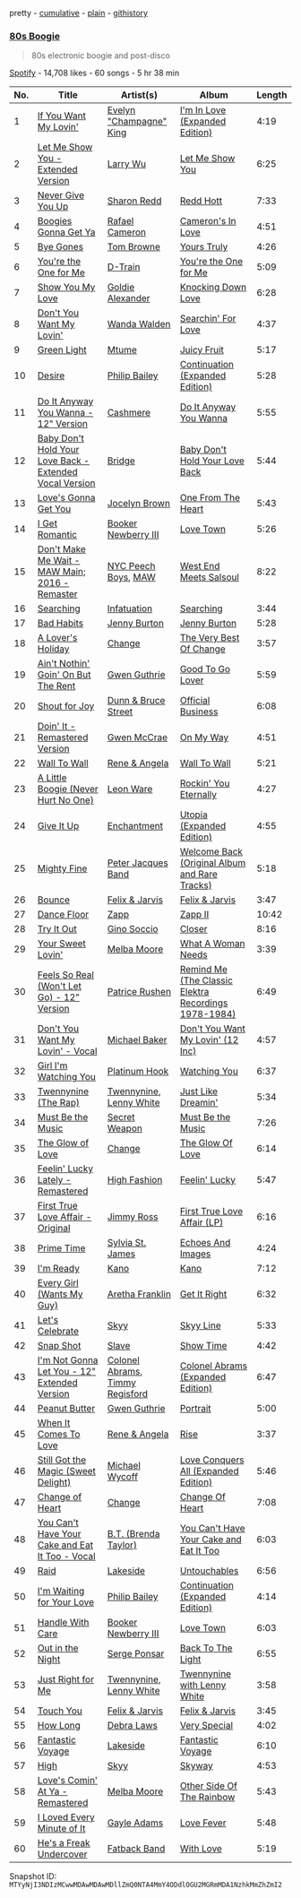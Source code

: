 pretty - [cumulative](/playlists/cumulative/37i9dQZF1DWX5tULOO5PjY.md) - [plain](/playlists/plain/37i9dQZF1DWX5tULOO5PjY) - [githistory](https://github.githistory.xyz/mackorone/spotify-playlist-archive/blob/main/playlists/plain/37i9dQZF1DWX5tULOO5PjY)

### [80s Boogie](https://open.spotify.com/playlist/37i9dQZF1DWX5tULOO5PjY)

> 80s electronic boogie and post\-disco

[Spotify](https://open.spotify.com/user/spotify) - 14,708 likes - 60 songs - 5 hr 38 min

| No. | Title | Artist(s) | Album | Length |
|---|---|---|---|---|
| 1 | [If You Want My Lovin'](https://open.spotify.com/track/6YnqSlVQ9smhqAg8dEheAY) | [Evelyn "Champagne" King](https://open.spotify.com/artist/4JCt4xrbbBB9blkKwNlcJ7) | [I'm In Love \(Expanded Edition\)](https://open.spotify.com/album/5SZVTXdGx4zFBQqTxVXUcE) | 4:19 |
| 2 | [Let Me Show You \- Extended Version](https://open.spotify.com/track/2As1g97Jp5avf4ukhJsbX9) | [Larry Wu](https://open.spotify.com/artist/3ig4sRMsXxvSCt1hwVh9mg) | [Let Me Show You](https://open.spotify.com/album/0ubxSKqBPHlv2TEgm0Mm87) | 6:25 |
| 3 | [Never Give You Up](https://open.spotify.com/track/2SJW2HmmOJBVAE3slly9UM) | [Sharon Redd](https://open.spotify.com/artist/2kUUaHnVe0rRarZqRZgHEY) | [Redd Hott](https://open.spotify.com/album/5QQcCN3epphmtJMAbx2IHw) | 7:33 |
| 4 | [Boogies Gonna Get Ya](https://open.spotify.com/track/32Mu2PQSnL2HFcBasP6NEq) | [Rafael Cameron](https://open.spotify.com/artist/12Kkris6XNRRceFq7WoTer) | [Cameron's In Love](https://open.spotify.com/album/4ILDtDjR4whLl3bMH8Wzdu) | 4:51 |
| 5 | [Bye Gones](https://open.spotify.com/track/1Hjs0qwW2G1yuYjiwwjsCn) | [Tom Browne](https://open.spotify.com/artist/4Ytvi4r3WPIZmEw1Ndmkp9) | [Yours Truly](https://open.spotify.com/album/0Ru6eHAcH9inWvYlhr4c5w) | 4:26 |
| 6 | [You're the One for Me](https://open.spotify.com/track/66i1lieIMso7ef4P7KdWcE) | [D\-Train](https://open.spotify.com/artist/4gQEXxzqwNmQwjU0Wc0Ioe) | [You're the One for Me](https://open.spotify.com/album/6Cu53xS0YGhgEqyTqkVNeL) | 5:09 |
| 7 | [Show You My Love](https://open.spotify.com/track/73vSSwwWwr3AEbu1OHdqY4) | [Goldie Alexander](https://open.spotify.com/artist/2eTi7pxZn4ODiMutJmJMUK) | [Knocking Down Love](https://open.spotify.com/album/5jh99LOETS01bpHzImcsu3) | 6:28 |
| 8 | [Don't You Want My Lovin'](https://open.spotify.com/track/5Mp7Yp7oHW1SpDBCPQrLO2) | [Wanda Walden](https://open.spotify.com/artist/4dluO45hF2IgzHiWJ8mccd) | [Searchin' For Love](https://open.spotify.com/album/14FI1uuFZV51nt7FlHeUMF) | 4:37 |
| 9 | [Green Light](https://open.spotify.com/track/78tMgkYwv8fZGwZbtuFFoS) | [Mtume](https://open.spotify.com/artist/5bHSSREflcAADAyCMlmxmh) | [Juicy Fruit](https://open.spotify.com/album/73kfq9W3uZk0TF61fBROOF) | 5:17 |
| 10 | [Desire](https://open.spotify.com/track/4yAjnTl1EvgzsZ2pkmGiim) | [Philip Bailey](https://open.spotify.com/artist/6ZNeppgfBLPUyugks9Yn1u) | [Continuation \(Expanded Edition\)](https://open.spotify.com/album/0EBmv9ftMr5abg4qceL0K2) | 5:28 |
| 11 | [Do It Anyway You Wanna \- 12" Version](https://open.spotify.com/track/1EhBsQCe7Z2dZNiJXGW2kj) | [Cashmere](https://open.spotify.com/artist/5E6NE6I95sr70GwtuXpte1) | [Do It Anyway You Wanna](https://open.spotify.com/album/6LWrXxQLm11iaGKQDQWG9B) | 5:55 |
| 12 | [Baby Don't Hold Your Love Back \- Extended Vocal Version](https://open.spotify.com/track/36tcCFdhyj1aOULns4NpBH) | [Bridge](https://open.spotify.com/artist/4PpzoPLf3OsCHtcmp2nWgD) | [Baby Don't Hold Your Love Back](https://open.spotify.com/album/1qTTdLJQbGKmkSCAjO5Rep) | 5:44 |
| 13 | [Love's Gonna Get You](https://open.spotify.com/track/1MtCxt2N2aQCmhEBczUOzQ) | [Jocelyn Brown](https://open.spotify.com/artist/2ga5ADaBpljQ3YrCh99ZMq) | [One From The Heart](https://open.spotify.com/album/7GRmkQvpjMOQU6zxD8Y1CC) | 5:43 |
| 14 | [I Get Romantic](https://open.spotify.com/track/2LnUATPwigrQXgWvHXPV7g) | [Booker Newberry III](https://open.spotify.com/artist/1yv6dwyahiw7s50m4a6jW5) | [Love Town](https://open.spotify.com/album/2CrCvt3eBGttBl29wQ15nf) | 5:26 |
| 15 | [Don't Make Me Wait \- MAW Main; 2016 \- Remaster](https://open.spotify.com/track/6cAHBfBDjtfNUAaQrr0SFf) | [NYC Peech Boys](https://open.spotify.com/artist/2094kAHzwGQeymAVX6sn5o), [MAW](https://open.spotify.com/artist/4LTmJHBiDkALajpxZkN7fd) | [West End Meets Salsoul](https://open.spotify.com/album/6T6wNCSo78NpsPSQDYjEc1) | 8:22 |
| 16 | [Searching](https://open.spotify.com/track/2FBJGJQThAoynO9PxxG4gn) | [Infatuation](https://open.spotify.com/artist/129tRNtZOlMeXvWJPtxOdU) | [Searching](https://open.spotify.com/album/1le0wskpCNSf5SgQvBltO7) | 3:44 |
| 17 | [Bad Habits](https://open.spotify.com/track/2vRjlKj1bn5wkXbGj3peBV) | [Jenny Burton](https://open.spotify.com/artist/2RSwLfG8Zw3ChFI2aOh4HO) | [Jenny Burton](https://open.spotify.com/album/6K56nbPCSXWh23IGQNN8jY) | 5:28 |
| 18 | [A Lover's Holiday](https://open.spotify.com/track/2DeAEzzTCLxrcsO60WuCka) | [Change](https://open.spotify.com/artist/2fJ2vi4PUSxyvYaeq0FTbE) | [The Very Best Of Change](https://open.spotify.com/album/3pdY1TSQHCK98PHqaNYxxc) | 3:57 |
| 19 | [Ain't Nothin' Goin' On But The Rent](https://open.spotify.com/track/4De6tTVXe0N3V0OPOmkvT3) | [Gwen Guthrie](https://open.spotify.com/artist/77HthcNFa6SbicRaQKdhyy) | [Good To Go Lover](https://open.spotify.com/album/3npVAWyBDUmIUaOB1tpZDg) | 5:59 |
| 20 | [Shout for Joy](https://open.spotify.com/track/0fDKkPHtT4KdiOUvVtTF91) | [Dunn & Bruce Street](https://open.spotify.com/artist/2gTuzLtaE8rQi7Gb2YX253) | [Official Business](https://open.spotify.com/album/0ro2qUY8PhCrOk8FH8aYUG) | 6:08 |
| 21 | [Doin' It \- Remastered Version](https://open.spotify.com/track/6A7XrTqLTMFgDS3bA5pQJh) | [Gwen McCrae](https://open.spotify.com/artist/742YR9ZgF0tCO5juBfvPAU) | [On My Way](https://open.spotify.com/album/4s4o0cdIjRxqL92hFa30c9) | 4:51 |
| 22 | [Wall To Wall](https://open.spotify.com/track/71ciFlneyL6gLiyLsIczwn) | [Rene & Angela](https://open.spotify.com/artist/01Wck2m10xhdxUrLaMq60y) | [Wall To Wall](https://open.spotify.com/album/7vEoYXIwYcmKudgsngfVZE) | 5:21 |
| 23 | [A Little Boogie \(Never Hurt No One\)](https://open.spotify.com/track/10gmlA2COCMGFC0kC99ouv) | [Leon Ware](https://open.spotify.com/artist/3DwcX6M6GF3KGWbVmfNp8G) | [Rockin' You Eternally](https://open.spotify.com/album/1dglRfGbzaiXuHI0EKo9Lp) | 4:27 |
| 24 | [Give It Up](https://open.spotify.com/track/6ezBOkZCjclRIRzfHgGLEr) | [Enchantment](https://open.spotify.com/artist/6f8IcmSWG7IH8nc8u6vjnt) | [Utopia \(Expanded Edition\)](https://open.spotify.com/album/4ommECerNDff7PIqpFNcuO) | 4:55 |
| 25 | [Mighty Fine](https://open.spotify.com/track/6XlmmXJz03vZHCnBI531Qj) | [Peter Jacques Band](https://open.spotify.com/artist/3obOTYzd1x51MamVaLYVmm) | [Welcome Back \(Original Album and Rare Tracks\)](https://open.spotify.com/album/5GaRFbzn8ElLjbrGfdq3ld) | 5:18 |
| 26 | [Bounce](https://open.spotify.com/track/78dPhWuq3mcOVN2AOOlA1m) | [Felix & Jarvis](https://open.spotify.com/artist/3HafidLXtYrYjKlLrfgKWI) | [Felix & Jarvis](https://open.spotify.com/album/7Hjr6BgmeVJxrQk5nfZZH4) | 3:47 |
| 27 | [Dance Floor](https://open.spotify.com/track/6d4XP98nTswxMycT6fdZNN) | [Zapp](https://open.spotify.com/artist/396Kh0m4wGUvcMUULw71yi) | [Zapp II](https://open.spotify.com/album/7ew8Rwv8ICZUhLPteXPcbk) | 10:42 |
| 28 | [Try It Out](https://open.spotify.com/track/2hX4jY6URV3FsPgC7jqDAS) | [Gino Soccio](https://open.spotify.com/artist/3q2AjYY7FmiMh29bKki4EE) | [Closer](https://open.spotify.com/album/4OI9kQCeGu62da2ed2XyOp) | 8:16 |
| 29 | [Your Sweet Lovin'](https://open.spotify.com/track/5jcEF54JEAlhlDH9b5H0d6) | [Melba Moore](https://open.spotify.com/artist/0uMy5ZKVPBHauBYTTfCojq) | [What A Woman Needs](https://open.spotify.com/album/6V0dGIPJ5CLeNv4TPCqhjm) | 3:39 |
| 30 | [Feels So Real \(Won't Let Go\) \- 12" Version](https://open.spotify.com/track/6OTqMkJyg3dsr0GZU5OyoZ) | [Patrice Rushen](https://open.spotify.com/artist/1mNnxxnPfHQDOkFjnZmdkc) | [Remind Me \(The Classic Elektra Recordings 1978\-1984\)](https://open.spotify.com/album/2zhXygXV9sHY6I2AMR456t) | 6:49 |
| 31 | [Don't You Want My Lovin' \- Vocal](https://open.spotify.com/track/5uocwOsf1GWQacI6WAvI8G) | [Michael Baker](https://open.spotify.com/artist/0tOHEflyuIrCqNbFWOy85N) | [Don't You Want My Lovin' \(12 Inc\)](https://open.spotify.com/album/5IaYtKl4pmuCDar7O9nKIP) | 4:57 |
| 32 | [Girl I'm Watching You](https://open.spotify.com/track/5hCrNKdCROaPyzjIfOASAN) | [Platinum Hook](https://open.spotify.com/artist/34cEAXNLDfRGLvv7bDn2Yp) | [Watching You](https://open.spotify.com/album/2xk9VODvAMmfvr66QdyTw8) | 6:37 |
| 33 | [Twennynine \(The Rap\)](https://open.spotify.com/track/2TYN15xIuSzcvomuNdvR1k) | [Twennynine](https://open.spotify.com/artist/4lrBQQ6NR1pj1nSzsPs7sI), [Lenny White](https://open.spotify.com/artist/478WAnkTtQach00La2gvxR) | [Just Like Dreamin'](https://open.spotify.com/album/2wfhgPW7e6rg66yZ3AWVUW) | 5:34 |
| 34 | [Must Be the Music](https://open.spotify.com/track/2qbOkjN8uaplIHWYxCDFDA) | [Secret Weapon](https://open.spotify.com/artist/1rQXJNH9uyoxnXp75Xml2K) | [Must Be the Music](https://open.spotify.com/album/1E4fRBNNyllpZE7cxD3vuy) | 7:26 |
| 35 | [The Glow of Love](https://open.spotify.com/track/2tpRtiVvuI4WnwpPYwk9Z6) | [Change](https://open.spotify.com/artist/2fJ2vi4PUSxyvYaeq0FTbE) | [The Glow Of Love](https://open.spotify.com/album/2rzk6jm1tR1ZSAU5IVvyFP) | 6:14 |
| 36 | [Feelin' Lucky Lately \- Remastered](https://open.spotify.com/track/3eO590MvMxfHYBNFCVsUK6) | [High Fashion](https://open.spotify.com/artist/6axEK9sZSlbE212EPp41eg) | [Feelin' Lucky](https://open.spotify.com/album/0DaTkFRnsOiE3ImH4pWuUz) | 5:47 |
| 37 | [First True Love Affair \- Original](https://open.spotify.com/track/2GzUvuzlQXrNfrFVFSmbPz) | [Jimmy Ross](https://open.spotify.com/artist/0FR28XfyaJnxGnoDFHcktX) | [First True Love Affair \(LP\)](https://open.spotify.com/album/5op53IdBGt1sfjgAi9y3jh) | 6:16 |
| 38 | [Prime Time](https://open.spotify.com/track/26687Np3CZqECjKXC4t9oM) | [Sylvia St\. James](https://open.spotify.com/artist/3nwXr85ukVO5QWzi8C93ie) | [Echoes And Images](https://open.spotify.com/album/3vtWgVv00F4JaKznKwtDm5) | 4:24 |
| 39 | [I'm Ready](https://open.spotify.com/track/4ipXFsSBklGJ804zdXemVA) | [Kano](https://open.spotify.com/artist/24DinDXSaOyHPz3JhdL9Qb) | [Kano](https://open.spotify.com/album/7IM0bm2zjWEY0vAxte6UXz) | 7:12 |
| 40 | [Every Girl \(Wants My Guy\)](https://open.spotify.com/track/2xA9V7lbVClpuGhsU7SqIz) | [Aretha Franklin](https://open.spotify.com/artist/7nwUJBm0HE4ZxD3f5cy5ok) | [Get It Right](https://open.spotify.com/album/0Pe124sDVootFFmCMhqeHO) | 6:32 |
| 41 | [Let's Celebrate](https://open.spotify.com/track/3nf3xKlene4BpKqaCrdtwQ) | [Skyy](https://open.spotify.com/artist/5uFqO7FceiE84xjEjFtQLX) | [Skyy Line](https://open.spotify.com/album/3BxUhOcYaVNF3w4kL1YamJ) | 5:33 |
| 42 | [Snap Shot](https://open.spotify.com/track/6GXvfVC49IW9VOHdsAUUb1) | [Slave](https://open.spotify.com/artist/5mtKpqeeaFavW15yIX4h5e) | [Show Time](https://open.spotify.com/album/4StsRPkqvRnZLIqE9vWXLC) | 4:42 |
| 43 | [I'm Not Gonna Let You \- 12" Extended Version](https://open.spotify.com/track/15fNSFY3AwdwyqfpEgjPVZ) | [Colonel Abrams](https://open.spotify.com/artist/20B6eaXUEN0NOvJqdebu7L), [Timmy Regisford](https://open.spotify.com/artist/4L8Ca9KjtTXUr9iD0s6asH) | [Colonel Abrams \(Expanded Edition\)](https://open.spotify.com/album/5iCKsFEYmyNpCgLsk8xQhd) | 6:47 |
| 44 | [Peanut Butter](https://open.spotify.com/track/3WvVrfS3DEw1N7troi252U) | [Gwen Guthrie](https://open.spotify.com/artist/77HthcNFa6SbicRaQKdhyy) | [Portrait](https://open.spotify.com/album/5YO9PAJkOPXXzLyNDiGqyR) | 5:00 |
| 45 | [When It Comes To Love](https://open.spotify.com/track/13rK1GJioQ9CPnQZGrwByx) | [Rene & Angela](https://open.spotify.com/artist/01Wck2m10xhdxUrLaMq60y) | [Rise](https://open.spotify.com/album/2mwPbX4BjM1b19s4NssvPe) | 3:37 |
| 46 | [Still Got the Magic \(Sweet Delight\)](https://open.spotify.com/track/4eS5tiaCe0zrqlmjBNpKoP) | [Michael Wycoff](https://open.spotify.com/artist/03WrOkxi8Ktm2tBYI1Z7vV) | [Love Conquers All \(Expanded Edition\)](https://open.spotify.com/album/0CqVEdJUYqyHp1rlI07Fab) | 5:46 |
| 47 | [Change of Heart](https://open.spotify.com/track/6owwCN8xHO9DSHC0ec5454) | [Change](https://open.spotify.com/artist/2fJ2vi4PUSxyvYaeq0FTbE) | [Change Of Heart](https://open.spotify.com/album/4NIUKfEJKzlNffM8JuNAqd) | 7:08 |
| 48 | [You Can't Have Your Cake and Eat It Too \- Vocal](https://open.spotify.com/track/7kYW2EsK6YV6gwB32HmbeI) | [B.T\. \(Brenda Taylor\)](https://open.spotify.com/artist/3NpMhRPxH2KuankEDD51wV) | [You Can't Have Your Cake and Eat It Too](https://open.spotify.com/album/1kFjmuqLEVDVBbDFFPcszD) | 6:03 |
| 49 | [Raid](https://open.spotify.com/track/1m2uyZ7fmV1t0yOmV336rY) | [Lakeside](https://open.spotify.com/artist/74lTWE4DqbFU3Vn8z4uH72) | [Untouchables](https://open.spotify.com/album/1eK7QqVgcEGuSyoleWS2PQ) | 6:56 |
| 50 | [I'm Waiting for Your Love](https://open.spotify.com/track/0AdlDDrKUcN9qDCuHayci4) | [Philip Bailey](https://open.spotify.com/artist/6ZNeppgfBLPUyugks9Yn1u) | [Continuation \(Expanded Edition\)](https://open.spotify.com/album/0EBmv9ftMr5abg4qceL0K2) | 4:14 |
| 51 | [Handle With Care](https://open.spotify.com/track/4SBG9SF6aIHooN9ZlY0sa5) | [Booker Newberry III](https://open.spotify.com/artist/1yv6dwyahiw7s50m4a6jW5) | [Love Town](https://open.spotify.com/album/2CrCvt3eBGttBl29wQ15nf) | 6:03 |
| 52 | [Out in the Night](https://open.spotify.com/track/3X0hOQNe0T6EIUOaFdiRFc) | [Serge Ponsar](https://open.spotify.com/artist/5oWkeJWrjuRCOvQNh84Jai) | [Back To The Light](https://open.spotify.com/album/5drfoB6nKYZfsPaWlLHBlM) | 6:55 |
| 53 | [Just Right for Me](https://open.spotify.com/track/3Y9nQGRbDR4GuaOtdFpgpp) | [Twennynine](https://open.spotify.com/artist/4lrBQQ6NR1pj1nSzsPs7sI), [Lenny White](https://open.spotify.com/artist/478WAnkTtQach00La2gvxR) | [Twennynine with Lenny White](https://open.spotify.com/album/4KYys1tX3yi5VVinRLhUxx) | 3:58 |
| 54 | [Touch You](https://open.spotify.com/track/6YJIRzPVrLcTtWtpCIK37X) | [Felix & Jarvis](https://open.spotify.com/artist/3HafidLXtYrYjKlLrfgKWI) | [Felix & Jarvis](https://open.spotify.com/album/7Hjr6BgmeVJxrQk5nfZZH4) | 3:45 |
| 55 | [How Long](https://open.spotify.com/track/2xNlS3YW7yYkHMpUPlGQZK) | [Debra Laws](https://open.spotify.com/artist/6iA5wBxxMxUMr9a4fnJd34) | [Very Special](https://open.spotify.com/album/2mjNADEgtMAoNfXTLcFTn4) | 4:02 |
| 56 | [Fantastic Voyage](https://open.spotify.com/track/0rc9Uwm4vmnQEfx5omLWWF) | [Lakeside](https://open.spotify.com/artist/74lTWE4DqbFU3Vn8z4uH72) | [Fantastic Voyage](https://open.spotify.com/album/4bRmuhsGOdor3O2Ry38A9q) | 6:10 |
| 57 | [High](https://open.spotify.com/track/0tQ92AMarYMFFcLnJPjBCT) | [Skyy](https://open.spotify.com/artist/5uFqO7FceiE84xjEjFtQLX) | [Skyway](https://open.spotify.com/album/6wMCS84QUyhS0v7C2gYObc) | 4:53 |
| 58 | [Love's Comin' At Ya \- Remastered](https://open.spotify.com/track/2JXK3ELYkEcGTE4dsO4kYq) | [Melba Moore](https://open.spotify.com/artist/0uMy5ZKVPBHauBYTTfCojq) | [Other Side Of The Rainbow](https://open.spotify.com/album/2H8dX8DEFqG96KEkzCv3Jd) | 5:43 |
| 59 | [I Loved Every Minute of It](https://open.spotify.com/track/5OVto0axRHGWAAWOCf6cZD) | [Gayle Adams](https://open.spotify.com/artist/15BDxaGYlN3CPzUdWddake) | [Love Fever](https://open.spotify.com/album/52ZVYXSDSMUmpmlzmNKvAh) | 5:48 |
| 60 | [He's a Freak Undercover](https://open.spotify.com/track/2WFS0puLBFzV698XkYbt3Z) | [Fatback Band](https://open.spotify.com/artist/6PWU6JQvvYv5sz5FOODHg6) | [With Love](https://open.spotify.com/album/1rj8M1ano07y53htwMsCem) | 5:19 |

Snapshot ID: `MTYyNjI3NDIzMCwwMDAwMDAwMDllZmQ0NTA4MmY4ODdlOGU2MGRmMDA1NzhkMmZhZmI2`
